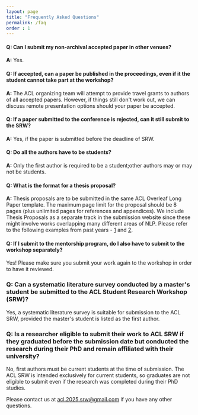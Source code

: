 ```yaml
---
layout: page
title: "Frequently Asked Questions"
permalink: /faq
order : 1
---
```


#### Q: Can I submit my non-archival accepted paper in other venues?
__A:__ Yes.

#### Q: If accepted, can a paper be published in the proceedings, even if it the student cannot take part at the workshop?
__A:__ The ACL organizing team will attempt to provide travel grants to authors of all accepted papers. However, if things still don't work out, we can discuss remote presentation options should your paper be accepted.

#### Q: If a paper submitted to the conference is rejected, can it still submit to the SRW?
__A:__ Yes, if the paper is submitted before the deadline of SRW.

#### Q: Do all the authors have to be students?
__A:__ Only the first author is required to be a student;other authors may or may not be students.
 
#### Q: What is the format for a thesis proposal?
__A:__ Thesis proposals are to be submitted in the same ACL Overleaf Long Paper template. The maximum page limit for the proposal should be 8 pages (plus unlimited pages for references and appendices). We include Thesis Proposals as a separate track in the submission website since these might involve works overlapping many different areas of NLP. Please refer to the following examples from past years - [1](https://aclanthology.org/2024.eacl-srw.27.pdf) and [2](https://aclanthology.org/2024.naacl-srw.27.pdf).

<!-- #### Q: How do I submit to the presubmission mentorship?
__A:__ Head over to the submission link on SoftConf (now available [here](https://acl2025-srw.github.io/mentoring)). Select "Make a new submission" -> "Click Here to make a new Pre-submission Mentoring Application". You will have to create a START account if you previosuly did not have one. -->

<!-- #### Q: How do I submit to the workshop?
Submission link for the workshop is now available [here](https://softconf.com/acl2023/srw-submissions). Select "Make a new submission" and fill out the form. -->
 
#### Q: If I submit to the mentorship program, do I also have to submit to the workshop separately?
Yes! Please make sure you submit your work again to the workshop in order to have it reviewed. 

### Q: Can a systematic literature survey conducted by a master's student be submitted to the ACL Student Research Workshop (SRW)?
Yes, a systematic literature survey is suitable for submission to the ACL SRW, provided the master's student is listed as the first author.

### Q: Is a researcher eligible to submit their work to ACL SRW if they graduated before the submission date but conducted the research during their PhD and remain affiliated with their university?
No, first authors must be current students at the time of submission. The ACL SRW is intended exclusively for current students, so graduates are not eligible to submit even if the research was completed during their PhD studies.

Please contact us at [acl.2025.srw@gmail.com](mailto:acl.2025.srw@gmail.com) if you have any other questions.
